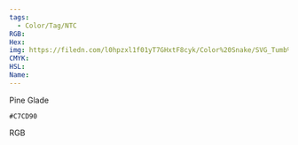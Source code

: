 ```yaml
---
tags:
  - Color/Tag/NTC
RGB:
Hex:
img: https://filedn.com/l0hpzxl1f01yT7GHxtF8cyk/Color%20Snake/SVG_Tumb%20Mass%20No%20Name/C7CD90.svg
CMYK:
HSL:
Name:
---
```

Pine Glade
```palette
#C7CD90
```
RGB
